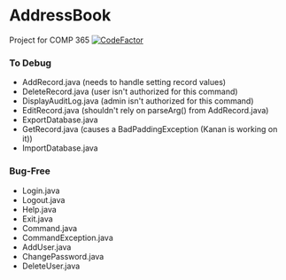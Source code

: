 # AddressBook
Project for COMP 365 [![CodeFactor](https://www.codefactor.io/repository/github/cadeo111/addressbook/badge)](https://www.codefactor.io/repository/github/cadeo111/addressbook)




### To Debug
- AddRecord.java  (needs to handle setting record values)
- DeleteRecord.java (user isn't authorized for this command)
- DisplayAuditLog.java (admin isn't authorized for this command)
- EditRecord.java (shouldn't rely on parseArg() from AddRecord.java)
- ExportDatabase.java
- GetRecord.java (causes a BadPaddingException (Kanan is working on it))
- ImportDatabase.java


### Bug-Free
- Login.java
- Logout.java
- Help.java
- Exit.java
- Command.java
- CommandException.java
- AddUser.java
- ChangePassword.java
- DeleteUser.java

